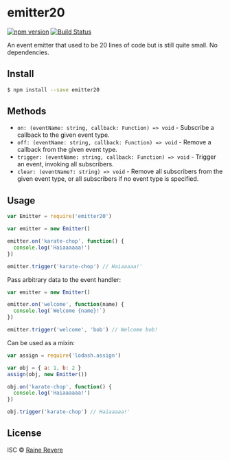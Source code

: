 # emitter20
[![npm version](https://img.shields.io/npm/v/emitter20.svg)](https://npmjs.org/package/emitter20)
[![Build Status](https://travis-ci.org/metaraine/emitter20.svg?branch=master)](https://travis-ci.org/metaraine/emitter20)

An event emitter that used to be 20 lines of code but is still quite small. No dependencies.

## Install

```sh
$ npm install --save emitter20
```

## Methods

- `on: (eventName: string, callback: Function) => void` - Subscribe a callback to the given event type.
- `off: (eventName: string, callback: Function) => void` - Remove a callback from the given event type.
- `trigger: (eventName: string, callback: Function) => void` - Trigger an event, invoking all subscribers.
- `clear: (eventName?: string) => void` - Remove all subscribers from the given event type, or all subscribers if no event type is specified.


## Usage

```js
var Emitter = require('emitter20')

var emitter = new Emitter()

emitter.on('karate-chop', function() {
  console.log('Haiaaaaaa!')
})

emitter.trigger('karate-chop') // Haiaaaaa!'
```

Pass arbitrary data to the event handler:

```js
var emitter = new Emitter()

emitter.on('welcome', function(name) {
  console.log(`Welcome {name}!`)
})

emitter.trigger('welcome', 'bob') // Welcome bob!
```

Can be used as a mixin:

```js
var assign = require('lodash.assign')

var obj = { a: 1, b: 2 }
assign(obj, new Emitter())

obj.on('karate-chop', function() {
  console.log('Haiaaaaaa!')
})

obj.trigger('karate-chop') // Haiaaaaa!'
```

## License

ISC © [Raine Revere](https://github.com/raineorshine)
